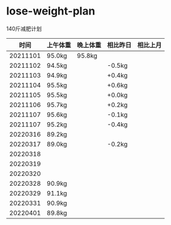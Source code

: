# lose-weight-plan
140斤减肥计划

| 时间   | 上午体重     | 晚上体重   | 相比昨日   | 相比上月      |
| -------- | -------------- | ------------ | ---------- | ----------- | 
| 20211101   | 95.0kg     | 95.8kg     |      |        | 
| 20211102 | 94.5kg |      | -0.5kg | |   | 
| 20211103 | 94.9kg |      | +0.4kg | |   | 
| 20211104 | 95.5kg |      | +0.6kg | |   | 
| 20211105 | 95.5kg |      | +0.0kg | |   | 
| 20211106 | 95.7kg |      | +0.2kg | |   | 
| 20211107 | 95.6kg |      | -0.1kg | |   | 
| 20211107 | 95.2kg |      | -0.4kg | |   | 
| 20220316 | 89.2kg |      |  | |   | 
| 20220317 | 89.0kg |      | -0.2kg | |   | 
| 20220318 |  |      | | |   | 
| 20220319 | |      | | |   | 
| 20220320 |  |      || |   | 
| 20220328 |90.9kg  |      || |   | 
| 20220329 |91.1kg  |      || |   | 
| 20220331 |90.9kg  |      || |   | 
| 20220401 |89.8kg  |      || |   | 

